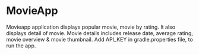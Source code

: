 # MovieApp
Movieapp application displays popular movie, movie by rating. It also displays detail of movie. Movie details includes release date, average rating, movie overview &amp; movie thumbnail.
Add API_KEY in gradle.properties file, to run the app.
